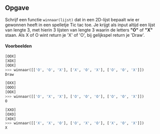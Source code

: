 ## Opgave
Schrijf een functie `winnaar(lijst)` dat in een 2D-lijst bepaalt wie er gewonnen heeft in een spelletje Tic tac toe. Je krijgt als input altijd een lijst van lengte 3, met hierin 3 lijsten van lengte 3 waarin de letters **"O"** of **"X"** staan. Als X of O wint return je 'X' of 'O', bij gelijkspel return je 'Draw'.

#### Voorbeelden
```python
[OOX]
[XOX]
[OOX]
>>> winnaar([['O', 'O', 'X'], ['X', 'O', 'X'], ['O', 'O', 'X']])
Draw
```

```python
[OXX]
[OOO]
[OOX]
>>> winnaar([['O', 'X', 'X'], ['O', 'O', 'O'], ['O', 'O', 'X']])
O
```

```python
[XXO]
[OXO]
[XOX]
>>> winnaar([['X', 'X', 'O'], ['O', 'X', 'O'], ['X', 'O', 'X']])
X
```